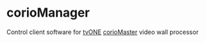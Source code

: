 # corioManager
Control client software for <a href="http://www.tvone.com/" target="_blank">tvONE</a> <a href="http://www.tvone.com/coriomaster-video-wall-processor-for-up-to-4-video-walls" target="_blank">corioMaster</a> video wall processor
